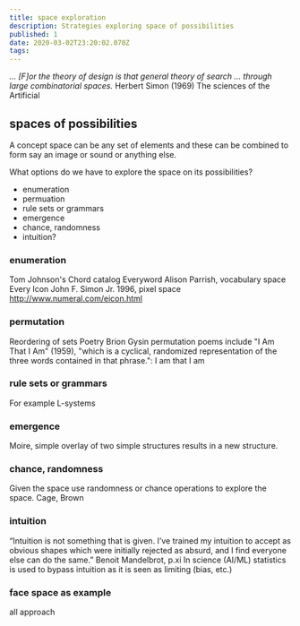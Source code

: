 ```yaml
---
title: space exploration
description: Strategies exploring space of possibilities
published: 1
date: 2020-03-02T23:20:02.070Z
tags: 
---
```


*... [F]or the theory of design is that general theory
of search ... through large combinatorial spaces.*
Herbert Simon (1969)
The sciences of the Artificial

## spaces of possibilities

A concept space can be any set of elements and these can be combined to form say an image or sound or anything else.

What options do we have to explore the space on its possibilities?

- enumeration
- permuation
- rule sets or grammars
- emergence
- chance, randomness
- intuition?

### enumeration
Tom Johnson's Chord catalog
Everyword Alison Parrish, vocabulary space
Every Icon John F. Simon Jr. 1996, pixel space
http://www.numeral.com/eicon.html

### permutation
Reordering of sets
Poetry Brion Gysin permutation poems include "I Am That I Am" (1959), "which is a cyclical, randomized representation of the three words contained in that phrase.": I am that I am

### rule sets or grammars
For example L-systems

### emergence
Moire, simple overlay of two simple structures results in a new structure.

### chance, randomness
Given the space use randomness or chance operations to explore the space. Cage, Brown

### intuition
“Intuition is not something that is given. I’ve trained my intuition to accept as obvious shapes which were initially rejected as absurd, and I find everyone else can do the same.”
Benoit Mandelbrot, p.xi
In science (AI/ML) statistics is used to bypass intuition as it is seen as limiting (bias, etc.)

### face space as example
all approach

